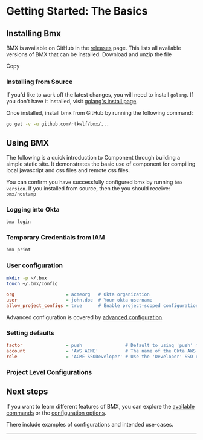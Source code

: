 # Getting Started: The Basics

## Installing Bmx

BMX is available on GitHub in the [releases](https://github.com/rtkwlf/bmx/releases) page. This lists all available versions of BMX that can be installed. Download and unzip the file

Copy

### Installing from Source

If you'd like to work off the latest changes, you will need to install `golang`. If you don't have it installed, visit [golang's install page]().

Once installed, install bmx from GitHub by running the following command:

```bash
go get -v -u github.com/rtkwlf/bmx/...
```

## Using BMX

The following is a quick introduction to Component through building a simple
static site.  It demonstrates the basic use of component for compiling local
javascript and css files and remote css files.

You can confirm you have successfully configured bmx by running `bmx version`. If you installed from source, then the you should receive: `bmx/nostamp`

### Logging into Okta


```bash
bmx login
```

### Temporary Credentials from IAM

```bash
bmx print
```

### User configuration

```bash
mkdir -p ~/.bmx
touch ~/.bmx/config
```

```ini
org                   = acmeorg   # Okta organization
user                  = john.doe  # Your okta username
allow_project_configs = true      # Enable project-scoped configuration
```

Advanced configuration is covered by [advanced configuration](./config).

### Setting defaults

```ini
factor                = push                # Default to using 'push' multi-factor if available
account               = 'AWS ACME'          # The name of the Okta AWS App to use for SSO
role                  = 'ACME-SSODeveloper' # Use the 'Developer' SSO role for the account
```

### Project Level Configurations

## Next steps

If you want to learn different features of BMX, you can explore the [available commands](./commands) or the [configuration options](./config).

There include examples of configurations and intended use-cases.

-----
